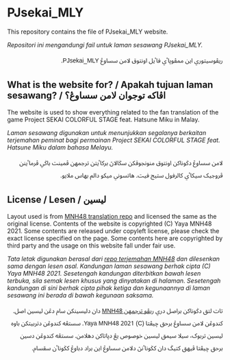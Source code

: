 # PJsekai_MLY

This repository contains the file of PJsekai_MLY website.

*Repositori ini mengandungi fail untuk laman sesawang PJsekai_MLY.*

<div dir="rtl" lang="ms-Arab" style="font-family:Amiri,'MNH48 Jawi Ceria',Harmattan,'Noto Sans Arabic',sans-serif;">
ريڤوسيتوري اين ممڤوڽاٴي فاٴيل اونتوق لامن سساوڠ PJsekai_MLY.
</div>


## What is the website for? / Apakah tujuan laman sesawang? / اڤاکه توجوان لامن سساوڠ؟

The website is used to show everything related to the fan translation
of the game Project SEKAI COLORFUL STAGE feat. Hatsune Miku in Malay.

*Laman sesawang digunakan untuk menunjukkan segalanya berkaitan
terjemahan peminat bagi permainan Project SEKAI COLORFUL STAGE feat.
Hatsune Miku dalam bahasa Melayu.*

<div dir="rtl" lang="ms-Arab" style="font-family:Amiri,'MNH48 Jawi Ceria',Harmattan,'Noto Sans Arabic',sans-serif;">
لامن سساوڠ دݢوناکن اونتوق منونجوقکن سݢالاڽ برکاٴيتن ترجمهن ڤمينت باݢي
ڤرماٴينن ڤروجيک سيکاٴي کالرفول ستيج فيت. هاتسوني ميکو دالم بهاس ملايو.
</div>


## License / Lesen / ليسين

Layout used is from [MNH48 translation repo](https://github.com/mnh48/tl.mnh48.moe)
and licensed the same as the original license. Contents of the website
is copyrighted (C) Yaya MNH48 2021. Some contents are released under
copyleft license, please check the exact license specified on the page.
Some contents here are copyrighted by third party and the usage on this
website fall under fair use.

*Tata letak digunakan berasal dari [repo terjemahan MNH48](https://github.com/mnh48/tl.mnh48.moe)
dan dilesenkan sama dengan lesen asal. Kandungan laman sesawang berhak
cipta (C) Yaya MNH48 2021. Sesetengah kandungan diterbitkan bawah lesen
terbuka, sila semak lesen khusus yang dinyatakan di halaman. Sesetengah
kandungan di sini berhak cipta pihak ketiga dan kegunaannya di laman
sesawang ini berada di bawah kegunaan saksama.*

<div dir="rtl" lang="ms-Arab" style="font-family:Amiri,'MNH48 Jawi Ceria',Harmattan,'Noto Sans Arabic',sans-serif;">
تات لتق دݢوناکن براصل دري <a href="https://github.com/mnh48/tl.mnh48.moe">ريڤو ترجمهن MNH48</a>
دان دليسينکن سام دڠن ليسين اصل. کندوڠن لامن سساوڠ برحق چيڤتا (C) Yaya MNH48
2021. سستڠه کندوڠن دتربيتکن باوه ليسين تربوک⹁ سيلا سيمق ليسين خوصوص يڠ
دڽاتاکن دهلامن. سستڠه کندوڠن دسين برحق چيڤتا ڤيهق کتيݢ دان کݢوناٴنڽ دلامن
سساوڠ اين براد دباوڠ کݢوناٴن سقسام.
</div>
